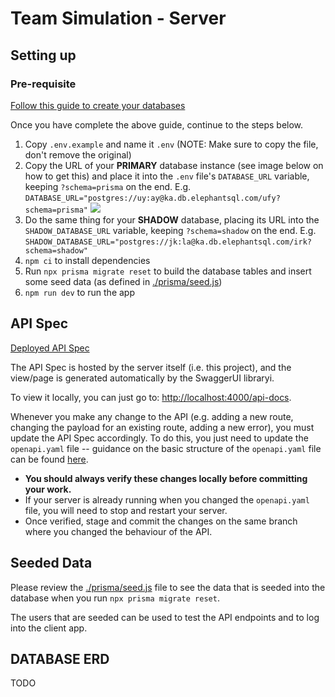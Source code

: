 # Team Simulation - Server

## Setting up

### Pre-requisite

[Follow this guide to create your databases](./DB_SETUP.md)

Once you have complete the above guide, continue to the steps below.

1. Copy `.env.example` and name it `.env` (NOTE: Make sure to copy the file, don't remove the original)
2. Copy the URL of your **PRIMARY** database instance (see image below on how to get this) and place it into the `.env` file's `DATABASE_URL` variable, keeping `?schema=prisma` on the end. E.g. `DATABASE_URL="postgres://uy:ay@ka.db.elephantsql.com/ufy?schema=prisma"`
   ![](./assets/db-setup/4.PNG)
3. Do the same thing for your **SHADOW** database, placing its URL into the `SHADOW_DATABASE_URL` variable, keeping `?schema=shadow` on the end. E.g. `SHADOW_DATABASE_URL="postgres://jk:la@ka.db.elephantsql.com/irk?schema=shadow"`
4. `npm ci` to install dependencies
5. Run `npx prisma migrate reset` to build the database tables and insert some seed data (as defined in [./prisma/seed.js](./prisma/seed.js))
6. `npm run dev` to run the app

## API Spec

[todo]: <Deploy and update the link below>

[Deployed API Spec](https://team-dev-api.nymo.xyz/api-docs)

The API Spec is hosted by the server itself (i.e. this project), and the view/page is generated automatically by the SwaggerUI libraryi.

To view it locally, you can just go to: [http://localhost:4000/api-docs](http://localhost:4000/api-docs).

Whenever you make any change to the API (e.g. adding a new route, changing the payload for an existing route, adding a new error), you must update the API Spec accordingly. To do this, you just need to update the `openapi.yaml` file -- guidance on the basic structure of the `openapi.yaml` file can be found [here](https://swagger.io/docs/specification/about/).

- **You should always verify these changes locally before committing your work.**
- If your server is already running when you changed the `openapi.yaml` file, you will need to stop and restart your server.
- Once verified, stage and commit the changes on the same branch where you changed the behaviour of the API.

## Seeded Data

Please review the [./prisma/seed.js](./prisma/seed.js) file to see the data that is seeded into the database when you run `npx prisma migrate reset`.

The users that are seeded can be used to test the API endpoints and to log into the client app.

## DATABASE ERD

[todo]: <Update this with your ERD>

TODO
